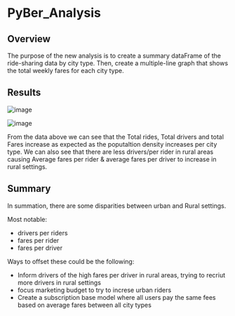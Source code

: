 # PyBer_Analysis

## Overview

The purpose of the new analysis is to create a summary dataFrame of the ride-sharing data by city type. Then, create a multiple-line graph that shows the total weekly fares for each city type.

## Results

![image](https://user-images.githubusercontent.com/96349827/152649803-ca921f5d-25ab-409b-98ef-28901f5c629b.png)

![image](https://user-images.githubusercontent.com/96349827/152649813-79deba4c-1696-4a45-a4a9-05f09f4c8625.png)

From the data above we can see that the Total rides, Total drivers and total Fares increase as expected as the poputaltion density increases per city type.  We can also see that there are less drivers/per rider in rural areas causing Average fares per rider & average fares per driver to increase in rural settings.   

## Summary

In summation, there are some disparities between urban and Rural settings. 

Most notable:

- drivers per riders
- fares per rider
- fares per driver

Ways to offset these could be the following:

- Inform drivers of the high fares per driver in rural areas, trying to recriut more drivers in rural settings
- focus marketing budget to try to increse urban riders
- Create a subscription base model where all users pay the same fees based on average fares between all city types
